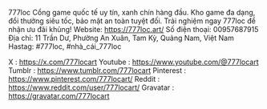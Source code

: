 777loc Cổng game quốc tế uy tín, xanh chín hàng đầu. Kho game đa dạng, đổi thưởng siêu tốc, bảo mật an toàn tuyệt đối. Trải nghiệm ngay 777loc để nhận ưu đãi khủng! 
Website: https://777loc.art/ 
Số điện thoại: 00957687915 
Địa chỉ: 11 Trần Dư, Phường An Xuân, Tam Kỳ, Quảng Nam, Việt Nam 
Hastag: #777loc, #nhà_cái_777loc


X : https://x.com/777locart
Youtube : https://www.youtube.com/@777locart
Tumblr : https://www.tumblr.com/777locart
Pinterest : https://www.pinterest.com/777locart/
Reddit : https://www.reddit.com/user/777locart/
Gravatar : https://gravatar.com/777locart
